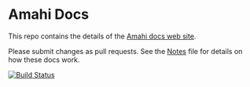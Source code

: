 Amahi Docs
==========

This repo contains the details of the [Amahi docs web site](http://docs.amahi.org/).

Please submit changes as pull requests. See the [Notes](NOTES.md) file for details on how these docs work.

[![Build Status](https://secure.travis-ci.org/cpg/docs.png)](http://travis-ci.org/cpg/amahi-docs)
